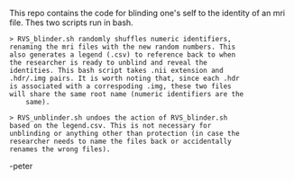 This repo contains the code for blinding one's self to the identity of an mri file. Thes two scripts run in bash.

	> RVS_blinder.sh randomly shuffles numeric identifiers,
	renaming the mri files with the new random numbers. This
	also generates a legend (.csv) to reference back to when
	the researcher is ready to unblind and reveal the
	identities. This bash script takes .nii extension and
	.hdr/.img pairs. It is worth noting that, since each .hdr
	is associated with a correspoding .img, these two files
	will share the same root name (numeric identifiers are the
		same).

	> RVS_unblinder.sh undoes the action of RVS_blinder.sh
	based on the legend.csv. This is not necessary for
	unblinding or anything other than protection (in case the
	researcher needs to name the files back or accidentally
	renames the wrong files).

-peter